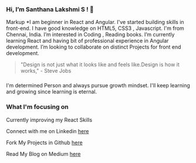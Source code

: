 ### Hi, I’m Santhana Lakshmi S ! 👋
  Markup *I am beginner in React and Angular. 
 I've started building skills in front-end.
 I have good knowledge on HTML5, CSS3 , Javascript.
 I'm from Chennai, India.
 I’m interested in Coding , Reading books.
 I’m currently learning React and having bit of professional experience in Angular development.
 I’m looking to collaborate on distinct Projects for front end development.

 > "Design is not just what it looks like and feels like.Design is how it works," - Steve Jobs
 ###
 I'm determined Person and always pursue growth mindset. I'll keep learning and growing since learning is eternal.
 
 ### What I'm focusing on 
 
 Currently improving my React Skills
 
 Connect with me on Linkedin [here](https://www.linkedin.com/in/santhana-lakshmi-s-177782168/)
 
 Fork My Projects in Github [here](https://github.com/sansavvy)
 
 Read My Blog on Medium [here](	https://medium.com/@Sanlaksh04)
<!---
sansavvy/sansavvy is a ✨ special ✨ repository because its `README.md` (this file) appears on your GitHub profile.
You can click the Preview link to take a look at your changes.
--->
